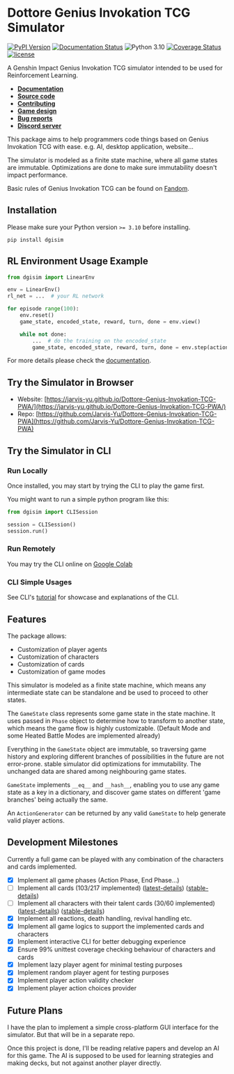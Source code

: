 # Dottore Genius Invokation TCG Simulator

[![PyPI Version](https://img.shields.io/pypi/v/dgisim.svg)](https://pypi.org/project/dgisim/)
[![Documentation Status](https://readthedocs.org/projects/dottore-genius-invokation-tcg-simulator/badge/?version=latest)](https://dottore-genius-invokation-tcg-simulator.readthedocs.io/en/latest/?badge=latest)
![Python 3.10](https://img.shields.io/badge/python->=3.10-blue.svg)
[![Coverage Status](https://coveralls.io/repos/github/Jarvis-Yu/Dottore-Genius-Invokation-TCG-Simulator/badge.svg?branch=master)](https://coveralls.io/github/Jarvis-Yu/Dottore-Genius-Invokation-TCG-Simulator?branch=master)
[![license](https://img.shields.io/github/license/Jarvis-Yu/Dottore-Genius-Invokation-TCG-Simulator)](https://github.com/Jarvis-Yu/Dottore-Genius-Invokation-TCG-Simulator/blob/master/LICENSE)

A Genshin Impact Genius Invokation TCG simulator intended to be used for Reinforcement Learning.

- [**Documentation**](https://dottore-genius-invokation-tcg-simulator.readthedocs.io/en/stable/)
- [**Source code**](https://github.com/Jarvis-Yu/Dottore-Genius-Invokation-TCG-Simulator)
- [**Contributing**](https://github.com/Jarvis-Yu/Dottore-Genius-Invokation-TCG-Simulator/blob/master/dev_docs/dev_readme.md)
- [**Game design**](https://dottore-genius-invokation-tcg-simulator.readthedocs.io/en/stable/design-n-philosophy.html)
- [**Bug reports**](https://github.com/Jarvis-Yu/Dottore-Genius-Invokation-TCG-Simulator/issues)
- [**Discord server**](https://discord.gg/arammB6BEY)

This package aims to help programmers code things based on Genius Invokation
TCG with ease. e.g. AI, desktop application, website...

The simulator is modeled as a finite state machine, where all game states are immutable.
Optimizations are done to make sure immutability doesn't impact performance.

Basic rules of Genius Invokation TCG can be found on [Fandom](https://genshin-impact.fandom.com/wiki/Genius_Invokation_TCG).

## Installation

Please make sure your Python version `>= 3.10` before installing.

```
pip install dgisim
```

## RL Environment Usage Example

```python
from dgisim import LinearEnv

env = LinearEnv()
rl_net = ...  # your RL network

for episode range(100):
    env.reset()
    game_state, encoded_state, reward, turn, done = env.view()

    while not done:
        ...  # do the training on the encoded_state
        game_state, encoded_state, reward, turn, done = env.step(action)
```

For more details please check the [documentation](https://dottore-genius-invokation-tcg-simulator.readthedocs.io/en/stable/tutorials/rl.html).

## Try the Simulator in Browser

- Website: [https://jarvis-yu.github.io/Dottore-Genius-Invokation-TCG-PWA/](https://jarvis-yu.github.io/Dottore-Genius-Invokation-TCG-PWA/)
- Repo: [https://github.com/Jarvis-Yu/Dottore-Genius-Invokation-TCG-PWA](https://github.com/Jarvis-Yu/Dottore-Genius-Invokation-TCG-PWA)

## Try the Simulator in CLI

### Run Locally

Once installed, you may start by trying the CLI to play the game first.

You might want to run a simple python program like this:

```py
from dgisim import CLISession

session = CLISession()
session.run()
```

### Run Remotely

You may try the CLI online on [Google Colab](https://colab.research.google.com/drive/1h6ckw4LQ2jMEnZAs9QQo6tHjCwWnR8KD?usp=sharing)

### CLI Simple Usages

See CLI's [tutorial](https://dottore-genius-invokation-tcg-simulator.readthedocs.io/en/stable/tutorials/cli.html)
for showcase and explanations of the CLI.

## Features

The package allows:

- Customization of player agents
- Customization of characters
- Customization of cards
- Customization of game modes

This simulator is modeled as a finite state machine, which means any intermediate state can be
standalone and be used to proceed to other states.

The `GameState` class represents some game state in the state machine. It uses passed in
`Phase` object to determine how to transform to another state, which means the game flow is
highly customizable. (Default Mode and some Heated Battle Modes are implemented already)

Everything in the `GameState` object are immutable, so traversing game history
and exploring different branches of possibilities in the future are not error-prone.
stable simulator did optimizations for immutability.
The unchanged data are shared among neighbouring game states.

`GameState` implements `__eq__` and `__hash__`, enabling you to use any game state as a key in a
dictionary, and discover game states on different 'game branches' being actually the same.

An `ActionGenerator` can be returned by any valid `GameState` to help
generate valid player actions.

## Development Milestones

Currently a full game can be played with any combination of the characters and cards implemented.

- [x] Implement all game phases (Action Phase, End Phase...)
- [ ] Implement all cards (103/217 implemented)
      ([latest-details](https://dottore-genius-invokation-tcg-simulator.readthedocs.io/en/latest/card/available-cards.html))
      ([stable-details](https://dottore-genius-invokation-tcg-simulator.readthedocs.io/en/stable/card/available-cards.html))
- [ ] Implement all characters with their talent cards (30/60 implemented)
      ([latest-details](https://dottore-genius-invokation-tcg-simulator.readthedocs.io/en/latest/character/available-chars.html))
      ([stable-details](https://dottore-genius-invokation-tcg-simulator.readthedocs.io/en/stable/character/available-chars.html))
- [x] Implement all reactions, death handling, revival handling etc.
- [x] Implement all game logics to support the implemented cards and characters
- [x] Implement interactive CLI for better debugging experience
- [x] Ensure 99% unittest coverage checking behaviour of characters and cards
- [x] Implement lazy player agent for minimal testing purposes
- [x] Implement random player agent for testing purposes
- [x] Implement player action validity checker
- [x] Implement player action choices provider

## Future Plans

I have the plan to implement a simple cross-platform GUI interface for the simulator.
But that will be in a separate repo.

Once this project is done, I'll be reading relative papers and develop an AI for this game.
The AI is supposed to be used for learning strategies and making decks,
but not against another player directly.
